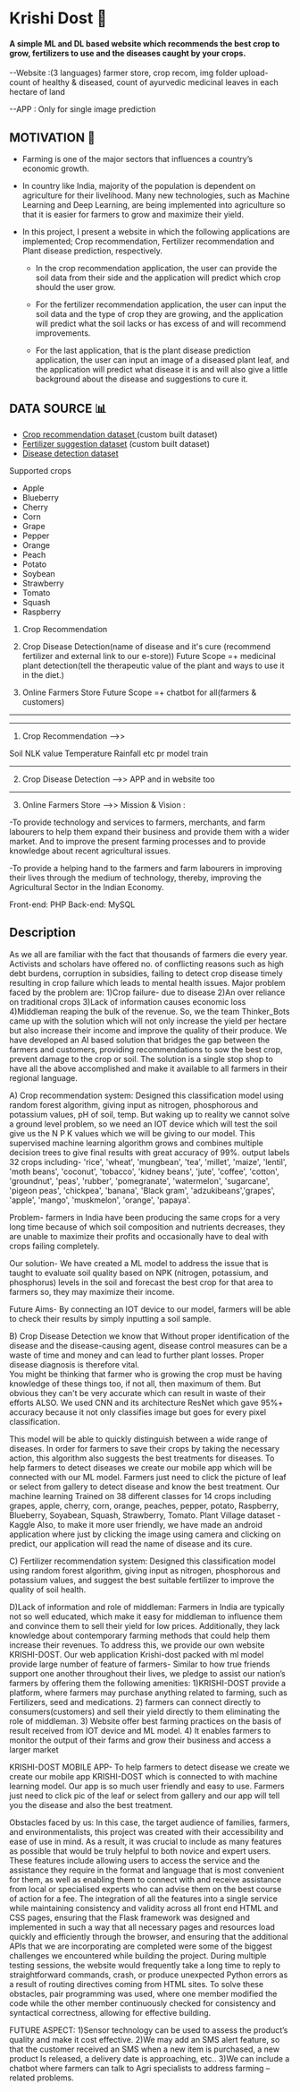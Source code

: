 # Krishi Dost 🌿
#### A simple ML and DL based website which recommends the best crop to grow, fertilizers to use and the diseases caught by your crops.

--Website :(3 languages) farmer store, crop recom, img folder upload- count of healthy & diseased, count of ayurvedic medicinal leaves in each hectare of land

--APP : Only for single image prediction
## MOTIVATION 💪
- Farming is one of the major sectors that influences a country’s economic growth. 

- In country like India, majority of the population is dependent on agriculture for their livelihood. Many new technologies, such as Machine Learning and Deep Learning, are being implemented into agriculture so that it is easier for farmers to grow and maximize their yield. 

- In this project, I present a website in which the following applications are implemented; Crop recommendation, Fertilizer recommendation and Plant disease prediction, respectively. 

    - In the crop recommendation application, the user can provide the soil data from their side and the application will predict which crop should the user grow. 
    
    - For the fertilizer recommendation application, the user can input the soil data and the type of crop they are growing, and the application will predict what the soil lacks or has excess of and will recommend improvements. 
    
    - For the last application, that is the plant disease prediction application, the user can input an image of a diseased plant leaf, and the application will predict what disease it is and will also give a little background about the disease and suggestions to cure it.

## DATA SOURCE 📊
- [Crop recommendation dataset ](https://www.kaggle.com/atharvaingle/crop-recommendation-dataset) (custom built dataset)
- [Fertilizer suggestion dataset](https://github.com/Gladiator07/Harvestify/blob/master/Data-processed/fertilizer.csv) (custom built dataset)
- [Disease detection dataset](https://www.kaggle.com/vipoooool/new-plant-diseases-dataset)

Supported crops
- Apple
- Blueberry
- Cherry
- Corn
- Grape
- Pepper
- Orange
- Peach
- Potato
- Soybean
- Strawberry
- Tomato
- Squash
- Raspberry

1. Crop Recommendation 

2. Crop Disease Detection(name of disease and it's cure (recommend fertilizer and external link to our e-store))
Future Scope =+ medicinal plant detection(tell the therapeutic value of the plant and ways to use it in the diet.)

3. Online Farmers Store
Future Scope =+ chatbot for all(farmers & customers)
-----------------------------------------------------

-----------------------------------------------------
1. Crop Recommendation -->>

Soil NLK value
Temperature
Rainfall
etc pr model train


-----------------------------------------------------
2. Crop Disease Detection -->>
APP and in website too

-----------------------------------------------------
3. Online Farmers Store -->>
Mission & Vision :

-To provide technology and services to farmers, merchants, and farm labourers to help them expand their business and provide them with a wider market. And to improve the present farming processes and to provide knowledge about recent agricultural issues. 

-To provide a helping hand to the farmers and farm labourers in improving their lives through the medium of technology, thereby, improving the Agricultural Sector in the Indian Economy.

Front-end: PHP 
Back-end: MySQL

Description
-----------------------------------------------------
As we all are familiar with the fact that thousands of farmers die every year. Activists and scholars have offered no. of conflicting reasons such as high debt burdens, corruption in subsidies, failing to detect crop disease timely resulting in crop failure which leads to mental health issues. 
Major problem faced by the problem are: 
1)Crop failure- due to disease 
2)An over reliance on traditional crops 
3)Lack of information causes economic loss 
4)Middleman reaping the bulk of the revenue. 
So, we the team  Thinker_Bots came up with the solution which will not only increase the yield per hectare but also increase their income and improve the quality of their produce. 
We have developed an AI based solution that bridges the gap between the farmers and customers, providing recommendations to sow the best crop, prevent damage to the crop or soil. The solution is a single stop shop to have all the above accomplished and make it available to all farmers in their regional language. 

A) Crop recommendation system: 
 Designed this classification model using random forest algorithm, giving input as nitrogen, phosphorous and potassium values, pH of soil, temp. 
But waking up to reality we cannot solve a ground level problem, so we need an IOT device which will test the soil give us the N P K values which we will be giving to our model. 
 This supervised machine learning algorithm grows and combines multiple decision trees to give final results with great accuracy of 99%. 
output labels 32 crops including- 'rice', 'wheat', 'mungbean', 'tea', 'millet', 'maize', 'lentil', 'moth beans', 'coconut', 'tobacco', 'kidney beans', 'jute', 'coffee', 'cotton', 'groundnut', 'peas', 'rubber', 'pomegranate', 'watermelon', 'sugarcane', 'pigeon peas', 'chickpea', 'banana', 'Black gram', 'adzukibeans','grapes', 'apple', 'mango', 'muskmelon', 'orange', 'papaya'. 

Problem- 
farmers in India have been producing the same crops for a very long time because of which soil composition and nutrients decreases, they are unable to maximize their profits and occasionally have to deal with crops failing completely. 

Our solution- 
We have created a ML model to address the issue that is taught to  evaluate soil quality based on NPK (nitrogen, potassium, and phosphorus)  levels in the soil and forecast the best crop for that area to farmers  so, they may maximize their income. 

Future Aims- 
By connecting an IOT device to our model, farmers will be able to check their results by simply inputting a soil sample.  

B) Crop Disease Detection
we know that Without proper identification of the disease and the disease-causing agent, disease control measures can be a waste of time and money and can lead to further plant losses. Proper disease diagnosis is therefore vital.  
You might be thinking that farmer who is growing the crop must be having knowledge of these things too, if not all, then maximum of them. 
But obvious they can't be very accurate which can result in waste of their efforts ALSO. 
We used CNN and its architecture ResNet which gave 95%+ accuracy because it not only classifies image but goes for every pixel classification. 

This model will be able to quickly distinguish between a wide range of diseases. In order for farmers to save their crops by taking the necessary action, this algorithm also suggests the best treatments for diseases. 
To help farmers to detect diseases we create our mobile app which will be connected with our ML model. Farmers just need to click the picture of leaf or select from gallery to detect disease and know the best treatment. 
Our machine learning Trained on 38 different classes for 14 crops including grapes, apple, cherry, corn, orange, peaches, pepper, potato, Raspberry, Blueberry, Soyabean, Squash, Strawberry, Tomato. 
Plant Village dataset - Kaggle 
Also, to make it more user friendly, we have made an android application where just by clicking the image using camera and clicking on predict, our application will read the name of disease and its cure.  

C) Fertilizer recommendation system: 
 Designed this classification model using random forest algorithm, giving input as nitrogen, phosphorous and potassium values, and suggest the best suitable fertilizer to improve the quality of soil health. 

D)Lack of information and role of middleman: 
Farmers in India are typically not so well educated, which make it easy for middleman to influence them and convince them to sell their yield for low prices. Additionally, they lack knowledge about contemporary farming methods that could help them increase their revenues. 
To address this, we provide our own website KRISHI-DOST. 
Our web application Krishi-dost packed with ml model provide large number of feature of farmers- 
Similar to how true friends support one another throughout their lives, we pledge to assist our nation’s farmers by offering them the following amenities: 
1)KRISHI-DOST provide a platform, where farmers may purchase anything related to farming, such as Fertilizers, seed and medications. 
2) farmers can connect directly to consumers(customers) and sell their yield directly to them eliminating the role of middleman. 
3) Website offer best farming practices on the basis of result received from IOT device and ML model. 
4) It enables farmers to monitor the output of their farms and grow their business and access a larger market

KRISHI-DOST MOBILE APP- 
To help farmers to detect disease we create we create our mobile app KRISHI-DOST which is connected to with machine learning model. 
Our app is so much user friendly and easy to use. 
Farmers just need to click pic of the leaf or select from gallery and our app will tell you the disease and also the best treatment.

Obstacles faced by us:
In this case, the target audience of families, farmers, and environmentalists, this project was created with their accessibility and ease of use in mind. As a result, it was crucial to include as many features as possible that would be truly helpful to both novice and expert users. These features include allowing users to access the service and the assistance they require in the format and language that is most convenient for them, as well as enabling them to connect with and receive assistance from local or specialised experts who can advise them on the best course of action for a fee.
The integration of all the features into a single service while maintaining consistency and validity across all front end HTML and CSS pages, ensuring that the Flask framework was designed and implemented in such a way that all necessary pages and resources load quickly and efficiently through the browser, and ensuring that the additional APIs that we are incorporating are completed were some of the biggest challenges we encountered while building the project. During multiple testing sessions, the website would frequently take a long time to reply to straightforward commands, crash, or produce unexpected Python errors as a result of routing directives coming from HTML sites.
To solve these obstacles, pair programming was used, where one member modified the code while the other member continuously checked for consistency and syntactical correctness, allowing for effective building.

FUTURE ASPECT: 
1)Sensor technology can be used to assess the product’s quality and make it cost effective. 
2)We may add an SMS alert feature, so that the customer received an SMS when a new item is purchased, a new product Is released, a delivery date is approaching, etc.. 
3)We can include a chatbot where farmers can talk to Agri specialists to address farming – related problems.
